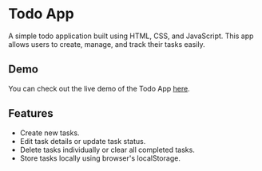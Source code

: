 # Todo App

A simple todo application built using HTML, CSS, and JavaScript. This app allows users to create, manage, and track their tasks easily.


## Demo

You can check out the live demo of the Todo App [here](https://s21sd.github.io/TODO-APP/).

## Features

- Create new tasks.
- Edit task details or update task status.
- Delete tasks individually or clear all completed tasks.
- Store tasks locally using browser's localStorage.
